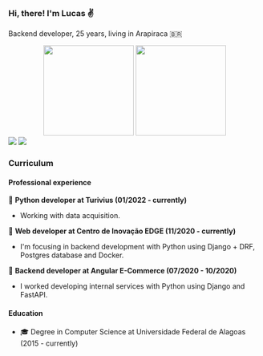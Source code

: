 ### Hi, there! I'm Lucas :v:

Backend developer, 25 years, living in Arapiraca 🇧🇷

<div align=center>
  <img height="180em" src="https://github-readme-stats.vercel.app/api?username=lucasferreiraos&count_private=true&show_icons=true&theme=tokyonight" />
  <img height="180em" src="https://github-readme-stats.vercel.app/api/top-langs/?username=lucasferreiraos&count_private=true&langs_count=8&hide=jupyter%20notebook&layout=compact&theme=tokyonight" />
</div>

<div>
  <a href = "mailto:lucasferreiraek@gmail.com"><img src="https://img.shields.io/badge/-Gmail-%23333?style=for-the-badge&logo=gmail&logoColor=white" target="_blank"></a>
  <a href="https://www.linkedin.com/in/lucasferreiraos" target="_blank"><img src="https://img.shields.io/badge/-LinkedIn-%230077B5?style=for-the-badge&logo=linkedin&logoColor=white" target="_blank"></a>
</div>

### Curriculum

#### Professional experience

📌 **Python developer at Turivius (01/2022 - currently)**
- Working with data acquisition.

:pushpin: **Web developer at Centro de Inovação EDGE (11/2020 - currently)**
- I'm focusing in backend development with Python using Django + DRF, Postgres database and Docker.

:pushpin: **Backend developer at Angular E-Commerce (07/2020 - 10/2020)**
- I worked developing internal services with Python using Django and FastAPI.

#### Education

- :mortar_board: Degree in Computer Science at Universidade Federal de Alagoas (2015 - currently)

<!--
**lucasferreiraos/lucasferreiraos** is a ✨ _special_ ✨ repository because its `README.md` (this file) appears on your GitHub profile.

Here are some ideas to get you started:

- 🔭 I’m currently working on ...
- 🌱 I’m currently learning ...
- 👯 I’m looking to collaborate on ...
- 🤔 I’m looking for help with ...
- 💬 Ask me about ...
- 📫 How to reach me: ...
- 😄 Pronouns: ...
- ⚡ Fun fact: ...
-->
